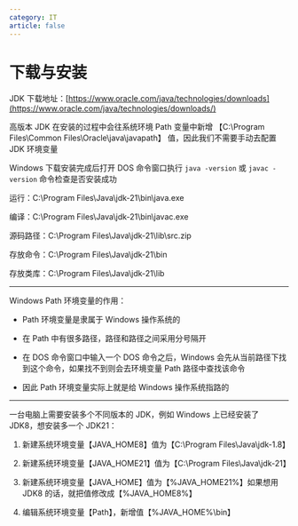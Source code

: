 ```yaml
---
category: IT
article: false
---
```


# 下载与安装

JDK 下载地址：[https://www.oracle.com/java/technologies/downloads](https://www.oracle.com/java/technologies/downloads/)

高版本 JDK 在安装的过程中会往系统环境 Path 变量中新增 【C:\Program Files\Common Files\Oracle\java\javapath】 值，因此我们不需要手动去配置 JDK 环境变量

Windows 下载安装完成后打开 DOS 命令窗口执行 `java -version` 或 `javac -version` 命令检查是否安装成功

运行：C:\Program Files\Java\jdk-21\bin\java.exe

编译：C:\Program Files\Java\jdk-21\bin\javac.exe

源码路径：C:\Program Files\Java\jdk-21\lib\src.zip

存放命令：C:\Program Files\Java\jdk-21\bin

存放类库：C:\Program Files\Java\jdk-21\lib

----

Windows Path 环境变量的作用：

- Path 环境变量是隶属于 Windows 操作系统的

- 在 Path 中有很多路径，路径和路径之间采用分号隔开

- 在 DOS 命令窗口中输入一个 DOS 命令之后，Windows 会先从当前路径下找到这个命令，如果找不到则会去环境变量 Path 路径中查找该命令

- 因此 Path 环境变量实际上就是给 Windows 操作系统指路的

---

一台电脑上需要安装多个不同版本的 JDK，例如 Windows 上已经安装了 JDK8，想安装多一个 JDK21：

1. 新建系统环境变量【JAVA_HOME8】值为【C:\Program Files\Java\jdk-1.8】

2. 新建系统环境变量【JAVA_HOME21】值为【C:\Program Files\Java\jdk-21】

3. 新建系统环境变量【JAVA_HOME】值为【%JAVA_HOME21%】如果想用 JDK8 的话，就把值修改成【%JAVA_HOME8%】

4. 编辑系统环境变量【Path】，新增值【%JAVA_HOME%\bin】